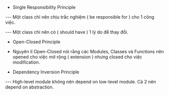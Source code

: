 - Single Responsibility Principle

--- Một class chỉ nên chịu trắc nghiệm ( be responsible for ) cho 1 công việc.

--- Một class chỉ nên có ( should have ) 1 lý do để thay đổi.

- Open-Closed Principle

- Nguyên lí Open-Closed nói rằng các Modules, Classes và Functions nên opened cho việc mở rộng ( extension ) nhưng closed cho việc modification.

- Dependency Inversion Principle

--- High-level module không nên depend on low-level module. Cả 2 nên depend on abstraction.
